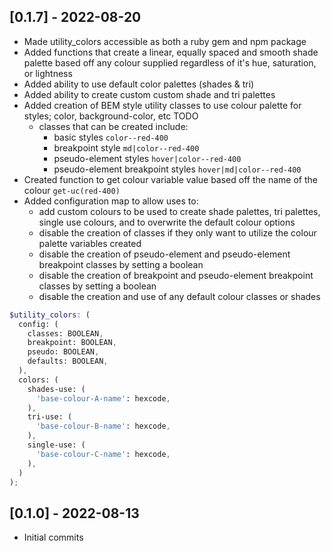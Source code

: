 ## [0.1.7] - 2022-08-20

- Made utility_colors accessible as both a ruby gem and npm package
- Added functions that create a linear, equally spaced and smooth shade palette based off any colour supplied regardless of it's hue, saturation, or lightness
- Added ability to use default color palettes (shades & tri)
- Added ability to create custom custom shade and tri palettes
- Added creation of BEM style utility classes to use colour palette for styles; color, background-color, etc TODO
  - classes that can be created include:
    - basic styles `color--red-400`
    - breakpoint style `md|color--red-400`
    - pseudo-element styles `hover|color--red-400`
    - pseudo-element breakpoint styles `hover|md|color--red-400`
- Created function to get colour variable value based off the name of the colour `get-uc(red-400)`
- Added configuration map to allow uses to:
  - add custom colours to be used to create shade palettes, tri palettes, single use colours, and to overwrite the default colour options
  - disable the creation of classes if they only want to utilize the colour palette variables created
  - disable the creation of pseudo-element and pseudo-element breakpoint classes by setting a boolean
  - disable the creation of breakpoint and pseudo-element breakpoint classes by setting a boolean
  - disable the creation and use of any default colour classes or shades

```scss
$utility_colors: (
  config: (
    classes: BOOLEAN,
    breakpoint: BOOLEAN,
    pseudo: BOOLEAN,
    defaults: BOOLEAN,
  ),
  colors: (
    shades-use: (
      'base-colour-A-name': hexcode,
    ),
    tri-use: (
      'base-colour-B-name': hexcode,
    ),
    single-use: (
      'base-colour-C-name': hexcode,
    ),
  )
);
```


## [0.1.0] - 2022-08-13

- Initial commits
